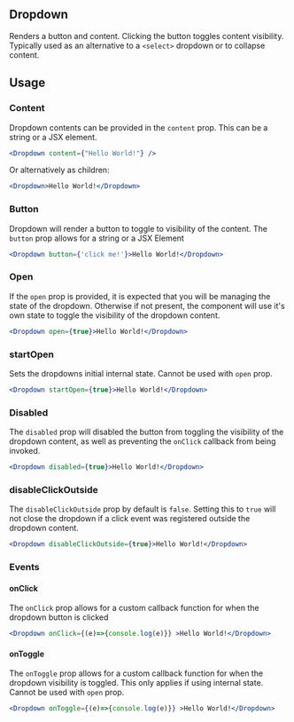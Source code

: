 ## Dropdown

Renders a button and content. Clicking the button toggles content visibility. Typically used as an alternative to a `<select>` dropdown or to collapse content.

## Usage

### Content
Dropdown contents can be provided in the `content` prop. This can be a string or a JSX element.

``` jsx
<Dropdown content={"Hello World!"} />
```
 
Or alternatively as children:

``` jsx
<Dropdown>Hello World!</Dropdown>
```

### Button
Dropdown will render a button to toggle to visibility of the content. The `button` prop allows for a string or a JSX Element

``` jsx
<Dropdown button={'click me!'}>Hello World!</Dropdown>
```

### Open
If the `open` prop is provided, it is expected that you will be managing the state of the dropdown. Otherwise if not present, the component will use it's own state to toggle the visibility of the dropdown content.

``` jsx
<Dropdown open={true}>Hello World!</Dropdown>
```

### startOpen
Sets the dropdowns initial internal state. Cannot be used with `open` prop.

``` jsx
<Dropdown startOpen={true}>Hello World!</Dropdown>
```

### Disabled
The `disabled` prop will disabled the button from toggling the visibility of the dropdown content, as well as preventing the `onClick` callback from being invoked.

``` jsx
<Dropdown disabled={true}>Hello World!</Dropdown>
```

### disableClickOutside
The `disableClickOutside` prop by default is `false`. Setting this to `true` will not close the dropdown if a click event was registered outside the dropdown content.

``` jsx
<Dropdown disableClickOutside={true}>Hello World!</Dropdown>
```

### Events

#### onClick
The `onClick` prop allows for a custom callback function for when the dropdown button is clicked

``` jsx
<Dropdown onClick={(e)=>{console.log(e)}} >Hello World!</Dropdown>
```
#### onToggle
The `onToggle` prop allows for a custom callback function for when the dropdown visibility is toggled. This only applies if using internal state. Cannot be used with `open` prop.

``` jsx
<Dropdown onToggle={(e)=>{console.log(e)}} >Hello World!</Dropdown>
```
